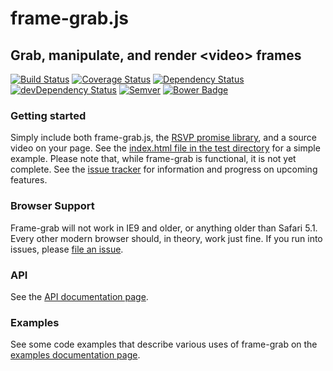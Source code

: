 frame-grab.js
=============

## Grab, manipulate, and render &lt;video> frames

[![Build Status](https://travis-ci.org/rnicholus/frame-grab.js.svg?branch=master)](https://travis-ci.org/rnicholus/frame-grab.js)
[![Coverage Status](https://img.shields.io/coveralls/rnicholus/frame-grab.js.svg)](https://coveralls.io/r/rnicholus/frame-grab.js?branch=master)
[![Dependency Status](https://david-dm.org/rnicholus/frame-grab.js.svg?theme=shields.io)](https://david-dm.org/rnicholus/frame-grab.js)
[![devDependency Status](https://david-dm.org/rnicholus/frame-grab.js/dev-status.svg?theme=shields.io)](https://david-dm.org/rnicholus/frame-grab.js#info=devDependencies)
[![Semver](http://img.shields.io/SemVer/2.0.0.png)](http://semver.org/spec/v2.0.0.html)
[![Bower Badge](http://img.shields.io/badge/get%20it-on%20bower-green.svg)](http://bower.io/)

### Getting started
Simply include both frame-grab.js, the [RSVP promise library][rsvp], and a source video
on your page.  See the [index.html file in the test directory][testindex]
for a simple example.  Please note that, while frame-grab is functional, it is not
yet complete.  See the [issue tracker][issues] for information and progress
on upcoming features.

### Browser Support
Frame-grab will not work in IE9 and older, or anything older than Safari 5.1.  Every other modern browser should, in theory, work just fine.  If you run into issues, please [file an issue][newissue].

### API
See the [API documentation page][api].

### Examples
See some code examples that describe various uses of frame-grab on the [examples documentation page][examples].

[api]: docs/api.md
[examples]: docs/examples.md
[issues]: https://github.com/rnicholus/frame-grab.js/issues
[newissue]: https://github.com/rnicholus/frame-grab.js/issues/new
[testindex]: https://github.com/rnicholus/frame-grab.js/blob/master/test/index.html
[rsvp]: https://github.com/tildeio/rsvp.js/tree/master
